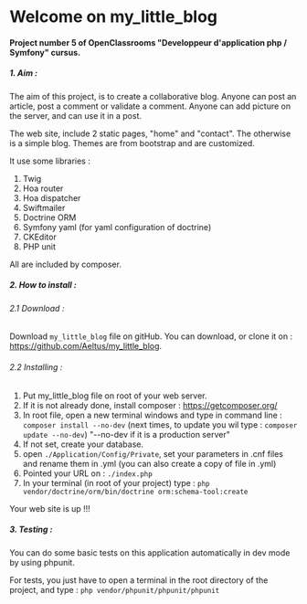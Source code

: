 # Welcome on my_little_blog
#### Project number 5 of OpenClassrooms "Developpeur d'application php / Symfony" cursus. 

##### 1. Aim :

The aim of this project, is to create a collaborative blog. Anyone can post an article, post a comment or validate a comment.
Anyone can add picture on the server, and can use it in a post.

The web site, include 2 static pages, "home" and "contact". The otherwise is a simple blog. Themes are from bootstrap
and are customized.

It use some libraries :
 1. Twig
 2. Hoa router
 3. Hoa dispatcher
 4. Swiftmailer
 5. Doctrine ORM
 5. Symfony yaml (for yaml configuration of doctrine)
 6. CKEditor
 7. PHP unit
    
All are included by composer.

##### 2. How to install :

###### 2.1 Download :

Download `my_little_blog` file on gitHub. You can download, or clone it on : https://github.com/Aeltus/my_little_blog.

###### 2.2 Installing :

   1. Put my_little_blog file on root of your web server.
   2. If it is not already done, install composer : https://getcomposer.org/
   3. In root file, open a new terminal windows and type in command line : ```composer install --no-dev``` (next times, to update you wil type : ```composer update --no-dev```) "--no-dev if it is a production server"
   4. If not set, create your database.
   5. open ```./Application/Config/Private```, set your parameters in .cnf files and rename them in .yml (you can also create a copy of file in .yml)
   6. Pointed your URL on : ```./index.php```
   7. In your terminal (in root of your project) type : ```php vendor/doctrine/orm/bin/doctrine orm:schema-tool:create```

Your web site is up !!!

##### 3. Testing :

You can do some basic tests on this application automatically in dev mode by using phpunit.

For tests, you just have to open a terminal in the root directory of the project, and type : ```php vendor/phpunit/phpunit/phpunit```
